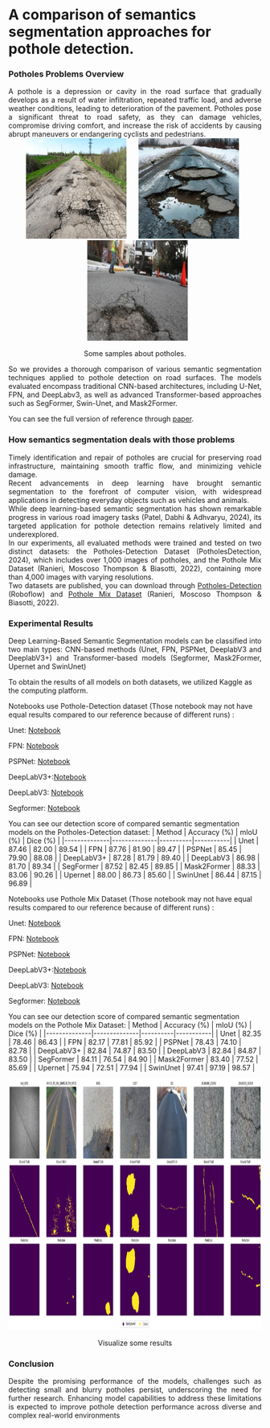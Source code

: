 # A comparison of semantics segmentation approaches for pothole detection.
### Potholes Problems Overview
<div align="justify">
A pothole is a depression or cavity in the road surface that gradually develops as a result of water infiltration, repeated traffic load, and adverse weather conditions, leading to deterioration of the pavement. Potholes pose a significant threat to road safety, as they can damage vehicles, compromise driving comfort, and increase the risk of accidents by causing abrupt maneuvers or endangering cyclists and pedestrians.  
</div>


    
<!-- ![image](resources/pot.jpg) -->
<div align="center">
  <img src="./Resources/pot1.jpg" alt="Image 1" height="200" style="margin-right: 10px;">
  <img src="./Resources/pot2.jpg" alt="Image 2" height="200" style="margin: 0 10px;">
  <img src="./Resources/pot3.jpg" alt="Image 3" height="200" style="margin-left: 10px;">
</div>

<p align="center">
  Some samples about potholes.
</p>
<div align="justify">
So we provides a thorough comparison of various semantic segmentation techniques applied to pothole detection on road surfaces. The models evaluated encompass traditional CNN-based architectures, including U-Net, FPN, and DeepLabv3, as well as advanced Transformer-based approaches such as SegFormer, Swin-Unet, and Mask2Former.  
</div>

  
You can see the full version of reference through [paper](https://easychair.org/conferences2/submission_download?a=34672663&submission=7282567&upload=151756).  
### How semantics segmentation deals with those problems
<div align="justify">
  Timely identification and repair of potholes are crucial for preserving road infrastructure, maintaining smooth traffic flow, and minimizing vehicle damage.
</div>
<div align="justify">
  Recent advancements in deep learning have brought semantic segmentation to the forefront of computer vision, with widespread applications in detecting everyday objects such as vehicles and animals.
</div>
<div align="justify">
  While deep learning-based semantic segmentation has shown remarkable progress in various road imagery tasks (Patel, Dabhi & Adhvaryu, 2024), its targeted application for pothole detection remains relatively limited and underexplored.  
</div>
<div align="justify">
  In our experiments, all evaluated methods were trained and tested on two distinct datasets: the Potholes-Detection Dataset (PotholesDetection, 2024), which includes over 1,000 images of potholes, and the Pothole Mix Dataset (Ranieri, Moscoso Thompson & Biasotti, 2022), containing more than 4,000 images with varying resolutions. 
</div>
<div align="justify">
  Two datasets are published, you can download through 
  <a href="https://universe.roboflow.com/potholesdetection-aq76f/potholes-detection-ohg1g">Potholes-Detection</a> (Roboflow) and 
  <a href="https://data.mendeley.com/datasets/kfth5g2xk3/2">Pothole Mix Dataset</a> (Ranieri, Moscoso Thompson & Biasotti, 2022).
</div>
 

### Experimental Results  
<div align="justify">
  Deep Learning-Based Semantic Segmentation models can be classified into two main types: CNN-based methods (Unet, FPN, PSPNet, DeeplabV3 and DeeplabV3+) and Transformer-based models (Segformer, Mask2Former, Upernet and SwinUnet)   
</div>  

  
To obtain the results of all models on both datasets, we utilized Kaggle as the computing platform.  


Notebooks use Pothole-Detection dataset (Those notebook may not have equal results compared to our reference because of different runs) :

Unet: [Notebook](https://www.kaggle.com/code/giangtunhng/unet-potholes-detection)  

FPN: [Notebook](https://www.kaggle.com/code/giangtunhng/fpn-potholes-detetion)  

PSPNet: [Notebook](https://www.kaggle.com/code/giangtunhng/unet-potholes-detection)  

DeepLabV3+:[Notebook](https://www.kaggle.com/code/giangtunhng/deeplabv3-potholesdetection)  

DeepLabV3: [Notebook](https://www.kaggle.com/code/giangtunhng/deeplabv3-potholes-detection)  

Segformer: [Notebook](https://www.kaggle.com/code/giangtunhng/segformer-potholes-detection)  
 
You can see our detection score of compared semantic segmentation models on the Potholes-Detection dataset:
| Method       | Accuracy (%) | mIoU (%) | Dice (%) |
|--------------|--------------|----------|-----------|
| Unet         | 87.46        | 82.00    | 89.54     |
| FPN          | 87.76        | 81.90    | 89.47     |
| PSPNet       | 85.45        | 79.90    | 88.08     |
| DeepLabV3+   | 87.28        | 81.79    | 89.40     |
| DeepLabV3    | 86.98        | 81.70    | 89.34     |
| SegFormer    | 87.52        | 82.45    | 89.85     |
| Mask2Former  | 88.33        | 83.06    | 90.26     |
| Upernet      | 88.00        | 86.73    | 85.60     |
| SwinUnet     | 86.44        | 87.15    | 96.89     |


Notebooks use Pothole Mix Dataset (Those notebook may not have equal results compared to our reference because of different runs) :

Unet: [Notebook]()  

FPN: [Notebook]()  

PSPNet: [Notebook]()  

DeepLabV3+:[Notebook]()  

DeepLabV3: [Notebook]()  

Segformer: [Notebook]()  

You can see our detection score of compared semantic segmentation models on the Pothole Mix Dataset:
| Method       | Accuracy (%) | mIoU (%) | Dice (%) |
|--------------|--------------|----------|-----------|
| Unet         | 82.35        | 78.46    | 86.43     |
| FPN          | 82.17        | 77.81    | 85.92     |
| PSPNet       | 78.43        | 74.10    | 82.78     |
| DeepLabV3+   | 82.84        | 74.87    | 83.50     |
| DeepLabV3    | 82.84        | 84.87    | 83.50     |
| SegFormer    | 84.11        | 76.54    | 84.90     |
| Mask2Former  | 83.40        | 77.52    | 85.69     |
| Upernet      | 75.94        | 72.51    | 77.94     |
| SwinUnet     | 97.41        | 97.19    | 98.57     |

<!-- ![image](resources/pot.jpg) -->
<div align="center">
  <img src="./Resources/pot4.jfif" alt="Image 1" height="500" weight="600" style="margin-right: 10px;">
</div>

<p align="center">
  Visualize some results
</p>

### Conclusion
<div align="justify">
  Despite the promising performance of the models, challenges such as detecting small and blurry potholes persist,
underscoring the need for further research. Enhancing model capabilities to address these limitations is expected to improve
pothole detection performance across diverse and complex real-world environments
</div>
